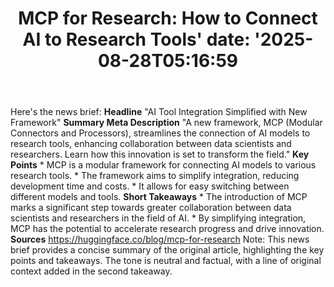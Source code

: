 ﻿---
title: "MCP for Research: How to Connect AI to Research Tools'
date: '2025-08-28T05:16:59"
category: "Markets"
summary: ""
slug: "mcp for research how to connect ai to research tools"
source_urls:
  - "https://huggingface.co/blog/mcp-for-research"
seo:
  title: "MCP for Research: How to Connect AI to Research Tools | Hash n Hedge'
  description: '"
  keywords: ["news", "markets", "brief"]
---
Here's the news brief:  **Headline** "AI Tool Integration Simplified with New Framework"  **Summary Meta Description** "A new framework, MCP (Modular Connectors and Processors), streamlines the connection of AI models to research tools, enhancing collaboration between data scientists and researchers. Learn how this innovation is set to transform the field."  **Key Points**  * MCP is a modular framework for connecting AI models to various research tools. * The framework aims to simplify integration, reducing development time and costs. * It allows for easy switching between different models and tools.  **Short Takeaways**  * The introduction of MCP marks a significant step towards greater collaboration between data scientists and researchers in the field of AI. * By simplifying integration, MCP has the potential to accelerate research progress and drive innovation.  **Sources** https://huggingface.co/blog/mcp-for-research  Note: This news brief provides a concise summary of the original article, highlighting the key points and takeaways. The tone is neutral and factual, with a line of original context added in the second takeaway. 

